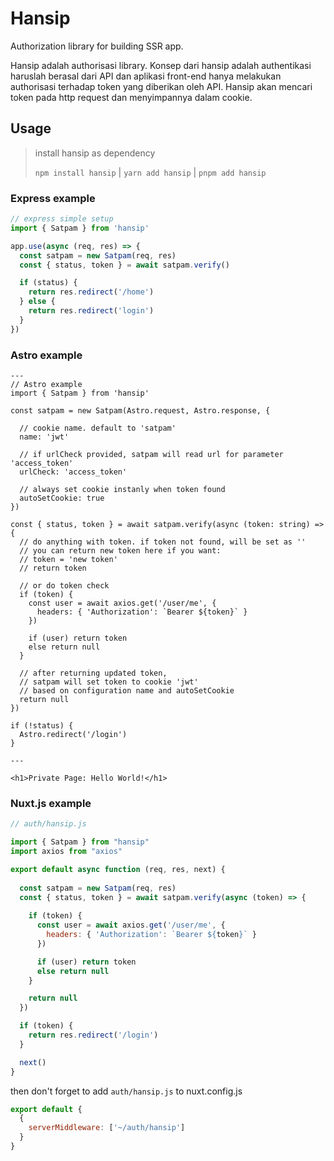 # Hansip

Authorization library for building SSR app.

Hansip adalah authorisasi library. Konsep dari hansip adalah authentikasi haruslah berasal dari API dan aplikasi front-end hanya melakukan authorisasi terhadap token yang diberikan oleh API. Hansip akan mencari token pada http request dan menyimpannya dalam cookie.

## Usage

> install hansip as dependency
>
> `npm install hansip` | `yarn add hansip` | `pnpm add hansip`

### Express example

```ts
// express simple setup
import { Satpam } from 'hansip'

app.use(async (req, res) => {
  const satpam = new Satpam(req, res)
  const { status, token } = await satpam.verify()

  if (status) {
    return res.redirect('/home')
  } else {
    return res.redirect('login')
  }
})

```

### Astro example

```astro
---
// Astro example
import { Satpam } from 'hansip'

const satpam = new Satpam(Astro.request, Astro.response, {
    
  // cookie name. default to 'satpam'
  name: 'jwt'   
  
  // if urlCheck provided, satpam will read url for parameter 'access_token'
  urlCheck: 'access_token'

  // always set cookie instanly when token found
  autoSetCookie: true
})

const { status, token } = await satpam.verify(async (token: string) => {
  // do anything with token. if token not found, will be set as ''
  // you can return new token here if you want:
  // token = 'new token'
  // return token

  // or do token check
  if (token) {
    const user = await axios.get('/user/me', {
      headers: { 'Authorization': `Bearer ${token}` }
    })

    if (user) return token
    else return null
  }

  // after returning updated token,
  // satpam will set token to cookie 'jwt'
  // based on configuration name and autoSetCookie
  return null
})

if (!status) {
  Astro.redirect('/login')
}

---

<h1>Private Page: Hello World!</h1>
```

### Nuxt.js example

```js
// auth/hansip.js

import { Satpam } from "hansip"
import axios from "axios"

export default async function (req, res, next) {
  
  const satpam = new Satpam(req, res)
  const { status, token } = await satpam.verify(async (token) => {
    
    if (token) {
      const user = await axios.get('/user/me', {
        headers: { 'Authorization': `Bearer ${token}` }
      })

      if (user) return token
      else return null
    }

    return null
  })

  if (token) {
    return res.redirect('/login')
  }

  next()
}
```

then don't forget to add `auth/hansip.js` to nuxt.config.js

```js
export default {
  {
    serverMiddleware: ['~/auth/hansip']
  }
}
```